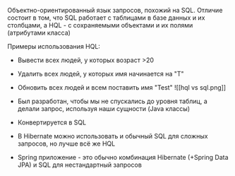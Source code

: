 Объектно-ориентированный язык запросов, похожий на SQL. Отличие состоит в том, что SQL работает с таблицами в базе данных и их столбцами, а HQL - с сохраняемыми объектами и их полями (атрибутами класса)

Примеры использования HQL:

* Вывести всех людей, у которых возраст >20
* Удалить всех людей, у которых имя начинается на "Т"
* Обновить всех людей и всем поставить имя "Test"
![[hql vs sql.png]]

* Был разработан, чтобы мы не спускались до уровня таблиц, а делали запрос, используя наши сущности (Java классы)
* Конвертируется в SQL
* В Hibernate можно использовать и обычный SQL для сложных запросов, но лучше всё же HQL
* Spring приложение - это обычно комбинация Hibernate (+Spring Data JPA) и SQL для нестандартный запросов
